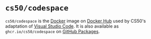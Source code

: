 # `cs50/codespace`

`cs50/codespace` is the [Docker](../../docker) image on [Docker Hub](https://hub.docker.com/r/cs50/codespace) used by CS50's adaptation of [Visual Studio Code](/code/). It is also available as `ghcr.io/cs50/codespace` on [GitHub Packages](https://github.com/cs50/codespace/pkgs/container/codespace).
